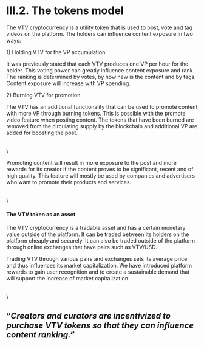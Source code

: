 # III.2. The tokens model

The VTV cryptocurrency is a utility token that is used to post, vote and tag videos on the platform. The holders can influence content exposure in two ways:

1\) Holding VTV for the VP accumulation

It was previously stated that each VTV produces one VP per hour for the holder. This voting power can greatly influence content exposure and rank. The ranking is determined by votes, by how new is the content and by tags. Content exposure will increase with VP spending.

2\) Burning VTV for promotion

The VTV has an additional functionality that can be used to promote content with more VP through burning tokens. This is possible with the promote video feature when posting content. The tokens that have been burned are removed from the circulating supply by the blockchain and additional VP are added for boosting the post.

\
\


Promoting content will result in more exposure to the post and more rewards for its creator if the content proves to be significant, recent and of high quality. This feature will mostly be used by companies and advertisers who want to promote their products and services.

\
\


#### **The VTV token as an asset**

The VTV cryptocurrency is a tradable asset and has a certain monetary value outside of the platform. It can be traded between its holders on the platform cheaply and securely. It can also be traded outside of the platform through online exchanges that have pairs such as VTV/USD.

Trading VTV through various pairs and exchanges sets its average price and thus influences its market capitalization. We have introduced platform rewards to gain user recognition and to create a sustainable demand that will support the increase of market capitalization.

\
\


## “_Creators and curators are incentivized to purchase VTV tokens so that they can influence content ranking.”_
